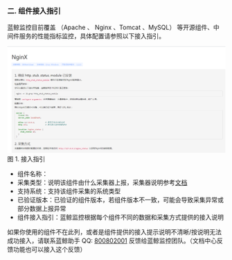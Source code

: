 ### 二. 组件接入指引

蓝鲸监控目前覆盖 （Apache 、 Nginx 、Tomcat 、MySQL） 等开源组件、中间件服务的性能指标监控，具体配置请参照以下接入指引。

 ![](../../media/component_acesess_tips.png)
 图 1. 接入指引

- 组件名称：
- 采集类型：说明该组件由什么采集器上报，采集器说明参考[文档](.)
- 支持系统：支持该组件采集的系统类型
- 已验证版本：已验证的组件版本，若组件版本不一致，可能会导致采集异常或部分数据上报异常
- 组件接入指引：蓝鲸监控根据每个组件不同的数据和采集方式提供的接入说明

如果你使用的组件不在此列，或者是组件提供的接入提示说明不清晰/按说明无法成功接入，请联系蓝鲸助手 QQ: [800802001](http://wpa.b.qq.com/cgi/wpa.php?ln=1&key=XzgwMDgwMjAwMV80NDMwOTZfODAwODAyMDAxXzJf) 反馈给蓝鲸监控团队。（文档中心反馈功能也可以接入这个反馈）
